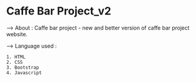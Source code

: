 # Caffe Bar Project_v2

--> About : Caffe bar project - new and better version of caffe bar project website.

--> Language used : 

    1. HTML
    2. CSS
    3. Bootstrap
    4. Javascript
